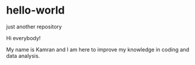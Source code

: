 # hello-world
just another repository

Hi everybody!

My name is Kamran and I am here to improve my knowledge in coding and data analysis.

